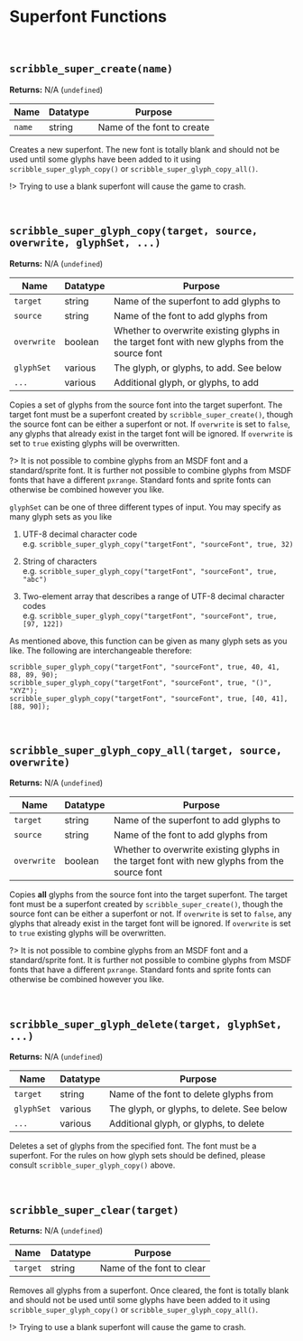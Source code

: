 # Superfont Functions

&nbsp;

## `scribble_super_create(name)`

**Returns:** N/A (`undefined`)

|Name  |Datatype|Purpose                   |
|------|--------|--------------------------|
|`name`|string  |Name of the font to create|

Creates a new superfont. The new font is totally blank and should not be used until some glyphs have been added to it using `scribble_super_glyph_copy()` or `scribble_super_glyph_copy_all()`.

!> Trying to use a blank superfont will cause the game to crash.

&nbsp;

## `scribble_super_glyph_copy(target, source, overwrite, glyphSet, ...)`

**Returns:** N/A (`undefined`)

|Name       |Datatype|Purpose                                                                                     |
|-----------|--------|--------------------------------------------------------------------------------------------|
|`target`   |string  |Name of the superfont to add glyphs to                                                      |
|`source`   |string  |Name of the font to add glyphs from                                                         |
|`overwrite`|boolean |Whether to overwrite existing glyphs in the target font with new glyphs from the source font|
|`glyphSet` |various |The glyph, or glyphs, to add. See below                                                     |
|`...`      |various |Additional glyph, or glyphs, to add                                                         |

Copies a set of glyphs from the source font into the target superfont. The target font must be a superfont created by `scribble_super_create()`, though the source font can be either a superfont or not. If `overwrite` is set to `false`, any glyphs that already exist in the target font will be ignored. If `overwrite` is set to `true` existing glyphs will be overwritten.

?> It is not possible to combine glyphs from an MSDF font and a standard/sprite font. It is further not possible to combine glyphs from MSDF fonts that have a different `pxrange`. Standard fonts and sprite fonts can otherwise be combined however you like.

`glyphSet` can be one of three different types of input. You may specify as many glyph sets as you like

1. UTF-8 decimal character code<br>e.g. `scribble_super_glyph_copy("targetFont", "sourceFont", true, 32)`

2. String of characters<br>e.g. `scribble_super_glyph_copy("targetFont", "sourceFont", true, "abc")`

3. Two-element array that describes a range of UTF-8 decimal character codes<br>e.g. `scribble_super_glyph_copy("targetFont", "sourceFont", true, [97, 122])`

As mentioned above, this function can be given as many glyph sets as you like. The following are interchangeable therefore:

```GML
scribble_super_glyph_copy("targetFont", "sourceFont", true, 40, 41, 88, 89, 90);
scribble_super_glyph_copy("targetFont", "sourceFont", true, "()", "XYZ");
scribble_super_glyph_copy("targetFont", "sourceFont", true, [40, 41], [88, 90]);
```

&nbsp;

## `scribble_super_glyph_copy_all(target, source, overwrite)`

**Returns:** N/A (`undefined`)

|Name       |Datatype|Purpose                                                                                     |
|-----------|--------|--------------------------------------------------------------------------------------------|
|`target`   |string  |Name of the superfont to add glyphs to                                                      |
|`source`   |string  |Name of the font to add glyphs from                                                         |
|`overwrite`|boolean |Whether to overwrite existing glyphs in the target font with new glyphs from the source font|

Copies **all** glyphs from the source font into the target superfont. The target font must be a superfont created by `scribble_super_create()`, though the source font can be either a superfont or not. If `overwrite` is set to `false`, any glyphs that already exist in the target font will be ignored. If `overwrite` is set to `true` existing glyphs will be overwritten.

?> It is not possible to combine glyphs from an MSDF font and a standard/sprite font. It is further not possible to combine glyphs from MSDF fonts that have a different `pxrange`. Standard fonts and sprite fonts can otherwise be combined however you like.

&nbsp;

## `scribble_super_glyph_delete(target, glyphSet, ...)`

**Returns:** N/A (`undefined`)

|Name       |Datatype|Purpose                                   |
|-----------|--------|------------------------------------------|
|`target`   |string  |Name of the font to delete glyphs from    |
|`glyphSet` |various |The glyph, or glyphs, to delete. See below|
|`...`      |various |Additional glyph, or glyphs, to delete    |

Deletes a set of glyphs from the specified font. The font must be a superfont. For the rules on how glyph sets should be defined, please consult `scribble_super_glyph_copy()` above.

&nbsp;

## `scribble_super_clear(target)`

**Returns:** N/A (`undefined`)

|Name    |Datatype|Purpose                  |
|--------|--------|-------------------------|
|`target`|string  |Name of the font to clear|

Removes all glyphs from a superfont. Once cleared, the font is totally blank and should not be used until some glyphs have been added to it using `scribble_super_glyph_copy()` or `scribble_super_glyph_copy_all()`.

!> Trying to use a blank superfont will cause the game to crash.

